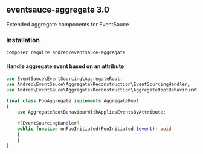 ## eventsauce-aggregate 3.0

Extended aggregate components for EventSauce

### Installation

```bash
composer require andreo/eventsauce-aggregate
```
#### Handle aggregate event based on an attribute

```php
use EventSauce\EventSourcing\AggregateRoot;
use Andreo\EventSauce\Aggregate\Reconstruction\EventSourcingHandler;
use Andreo\EventSauce\Aggregate\Reconstruction\AggregateRootBehaviourWithAppliesEventsByAttribute;

final class FooAggregate implements AggregateRoot
{
    use AggregateRootBehaviourWithAppliesEventsByAttribute;
    
    #[EventSourcingHandler]
    public function onFooInitiated(FooInitiated $event): void
    {
    }
}
```